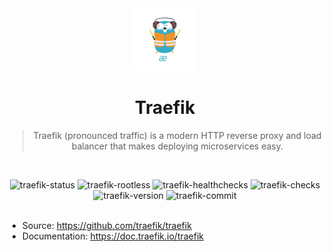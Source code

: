 <div align="center">

<img height="100px" width="100px" src="../../docs/assets/traefik.png" />

# Traefik

> Traefik (pronounced traffic) is a modern HTTP reverse proxy and load balancer that makes deploying microservices easy.

<br/>

![traefik-status]
![traefik-rootless]
![traefik-healthchecks]
![traefik-checks]
![traefik-version]
![traefik-commit]
<br/><br/>

</div>

- Source: https://github.com/traefik/traefik
- Documentation: https://doc.traefik.io/traefik

<!-- Traefik -->

[traefik-status]: https://img.shields.io/badge/active_(in_use)-blue?style=for-the-badge&label=status
[traefik-rootless]: https://img.shields.io/badge/yes-blue?style=for-the-badge&label=rootless
[traefik-healthchecks]: https://img.shields.io/badge/yes-blue?style=for-the-badge&label=healthchecks
[traefik-checks]: https://img.shields.io/github/actions/workflow/status/raeffs/docker-host/apps-traefik.yml?branch=main&event=push&style=for-the-badge
[traefik-version]: https://img.shields.io/github/v/release/traefik/traefik?style=for-the-badge
[traefik-commit]: https://img.shields.io/github/last-commit/traefik/traefik?style=for-the-badge
